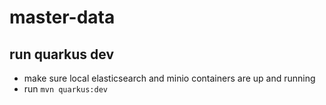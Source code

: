 # master-data

## run quarkus dev

- make sure local elasticsearch and minio containers are up and running
- run ```mvn quarkus:dev```
